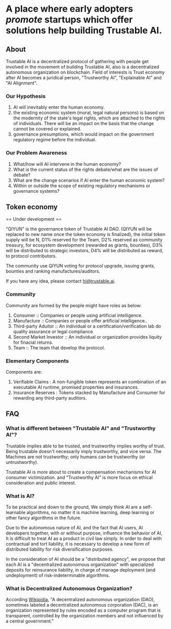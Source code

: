 # A place where early adopters *promote* startups which offer solutions help building Trustable AI.

## About

Trustable AI is a decentralized protocol of gathering with people get involved in the movement of building Trustable AI, also is a decentralized autonomous organization on blockchain. Field of interests is Trust economy after AI becomes a juridical person, "Trustworthy AI", "Explainable AI" and "AI Alignment".

### Our Hypothesis
1. AI will inevitably enter the human economy.
2. the existing economic system (moral, legal natural persons) is based on the modernity of the state's legal rights, which are attached to the rights of individuals. There will be an impact on the basis that the change cannot be covered or explained.
3. governance presumptions, which would impact on the government regulatory regime before the individual.

### Our Problem Awareness
1. What/how will AI intervene in the human economy?
2. What is the current status of the rights debate/what are the issues of debate?
3. What are the change scenarios if AI enter the human economic system?
4. Within or outside the scope of existing regulatory mechanisms or governance systems?

## Token economy
== Under development ==

"QIYUN" is the governance token of Trustable AI DAO. (QIYUN will be replaced to new name once the token economy is finalized), the initial token supply will be N, D1% reserved for the Team, D2% reserved as community treasury, for ecosystem development (rewarded as grants, bounties), D3% will be distributed to strategic investors, D4% will be distributed as reward, to protocol contributors.

The community use QIYUN  voting for protocol upgrade, issuing grants, bounties and ranking manufactures/auditors.

If you have any idea, please contact hi@trustable.ai.

### Community
Community are formed by the people might have roles as below:
1. Consumer :: Companies or people using artificial intelligence.
2. Manufacture :: Companies or people offer artificial intelligence..
3. Third-party Aduitor :: An individual or a certification/verification lab do quality assurance or legal compliance.
4. Second Market Investor :: An individual or organization provides liquity for finacial returns.
5. Team :: The team that develop the protocol.

### Elementary Components
Components are:
1. Verifiable Claims : A non-fungible token represents an combination of an executable AI runtime, promised properties and insurances.
2. Insurance Reserves : Tokens stacked by Manufacture and Consumer for rewarding any third-party auditors.

## FAQ

### What is different between "Trustable AI" and "Trustworthy AI"?
Trustable implies able to be trusted, and trustworthy implies worthy of trust. Being trustable doesn't necessarily imply trustworthy, and vice versa. The
Machines are not trustworthy; only humans can be trustworthy (or untrustworthy). 

Trustable AI is more about to create a compensation mechanisms for AI consumer victimization. and "Trustworthy AI" is more focus on ethical consideration and public interest.

### What is AI?
To be practical and down to the ground, We simply think AI are a self-learnable algorithms, no matter it is machine learning, deep learning or other fancy algorithms in the future.

Due to the autonomous nature of AI, and the fact that AI users, AI developers together, with or without purpose, influence the behavior of AI, It is difficult to treat AI as a product in civil law simply. In order to deal with contractual and tort liability, it is necessary to develop a new form of distributed liability for risk diversification purposes.

In the consideration of AI should be a "distributed agency", we propose that each AI is a "decentralized autonomous organization" with specialized deposits for reinsurance liability, in charge of manage deployment (and undeployment) of risk-indeterminable algorithms.

### What is Decentralized Autonomous Organization?

According [Wikipidia](https://en.wikipedia.org/wiki/Decentralized_autonomous_organization), "A decentralized autonomous organization (DAO), sometimes labeled a decentralized autonomous corporation (DAC), is an organization represented by rules encoded as a computer program that is transparent, controlled by the organization members and not influenced by a central government."


